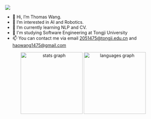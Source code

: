 <p>
<a href="https://github.com/rmEleven"><img src="https://img.shields.io/github/followers/rmEleven?style=social"/></a>
</p>

- 👋 Hi, I’m Thomas Wang.
- 👀 I’m interested in AI and Robotics.
- 🌱 I’m currently learning NLP and CV.
- 🏫 I'm studying Software Engineering at Tongji University
- 📫 You can contact me via email 2051475@tongji.edu.cn and haowang1475@gmail.com

<div align="center">
  <img src="https://github-readme-stats.vercel.app/api?username=rmEleven&show_icons=true&theme=tokyonight" height="200" alt="stats graph"/>
  <img src="https://github-readme-stats.vercel.app/api/top-langs/?username=rmEleven&show_icons=true&theme=tokyonight" height="200" alt="languages graph"/>
</div>

<!---
- 一些课程项目

![Readme Card](https://github-readme-stats.vercel.app/api/pin?username=rmEleven&repo=FileManagement&theme=tokyonight) ![Readme Card](https://github-readme-stats.vercel.app/api/pin?username=rmEleven&repo=ElevatorDispatching&theme=tokyonight)

![Readme Card](https://github-readme-stats.vercel.app/api/pin?username=rmEleven&repo=SeamCarving&theme=tokyonight) ![Readme Card](https://github-readme-stats.vercel.app/api/pin?username=rmEleven&repo=CartPole&theme=tokyonight)

![Readme Card](https://github-readme-stats.vercel.app/api/pin?username=rmEleven&repo=Merge2Ten&theme=tokyonight) ![Readme Card](https://github-readme-stats.vercel.app/api/pin?username=rmEleven&repo=ColorBall&theme=tokyonight)
--->

